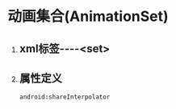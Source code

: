 # 动画集合\(AnimationSet\)

1. ## xml标签----&lt;set&gt;
2. ## 属性定义

       android:shareInterpolator





